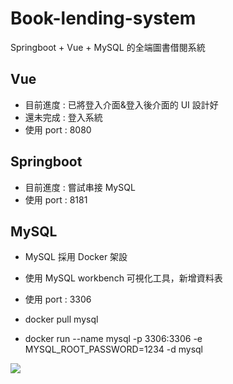 # Book-lending-system
Springboot + Vue + MySQL 的全端圖書借閱系統

## Vue

- 目前進度 : 已將登入介面&登入後介面的 UI 設計好
- 還未完成 : 登入系統
- 使用 port : 8080

## Springboot

- 目前進度 : 嘗試串接 MySQL
- 使用 port : 8181

## MySQL
- MySQL 採用 Docker 架設
- 使用 MySQL workbench 可視化工具，新增資料表
- 使用 port : 3306

- docker pull mysql
- docker run --name mysql -p 3306:3306 -e MYSQL_ROOT_PASSWORD=1234 -d mysql

![](https://imgur.com/pgbrVy2.png)
